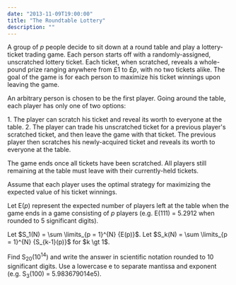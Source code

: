 ```yaml
---
date: "2013-11-09T19:00:00"
title: "The Roundtable Lottery"
description: ""
---
```


<p>A group of <var>p</var> people decide to sit down at a round table and play a lottery-ticket trading game. Each person starts off with a randomly-assigned, unscratched lottery ticket. Each ticket, when scratched, reveals a whole-pound prize ranging anywhere from £1 to £<var>p</var>, with no two tickets alike. The goal of the game is for each person to maximize his ticket winnings upon leaving the game.</p>
<p>An arbitrary person is chosen to be the first player. Going around the table, each player has only one of two options:</p>
<p>1. The player can scratch his ticket and reveal its worth to everyone at the table.
2. The player can trade his unscratched ticket for a previous player's scratched ticket, and then leave the game with that ticket. The previous player then scratches his newly-acquired ticket and reveals its worth to everyone at the table.</p>
<p>The game ends once all tickets have been scratched. All players still remaining at the table must leave with their currently-held tickets.</p>
<p>Assume that each player uses the optimal strategy for maximizing the expected value of his ticket winnings. </p>
<p>Let E(<var>p</var>) represent the expected number of players left at the table when the game ends in a game consisting of <var>p</var> players (e.g. E(111) = 5.2912 when rounded to 5 significant digits).</p>
<p>Let $S_1(N) = \sum \limits_{p = 1}^{N} {E(p)}$.
Let $S_k(N) = \sum \limits_{p = 1}^{N} {S_{k-1}(p)}$ for $k \gt 1$.</p>
<p>Find S<sub>20</sub>(10<sup>14</sup>) and write the answer in scientific notation rounded to 10 significant digits. Use a lowercase e to separate mantissa and exponent (e.g. S<sub>3</sub>(100) = 5.983679014e5).</p>

